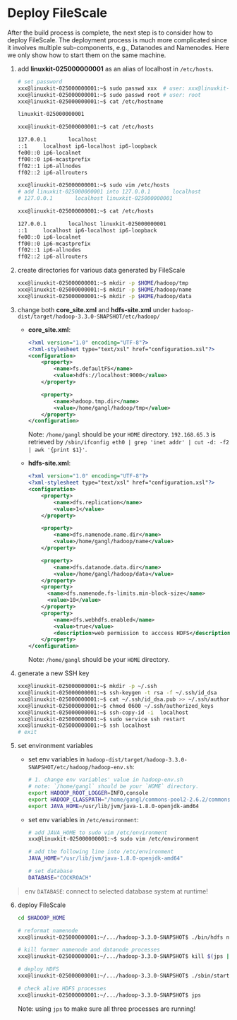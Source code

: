 # Deploy FileScale

After the build process is complete, the next step is to consider how to deploy FileScale. The deployment process is much more complicated since it involves multiple sub-components, e.g., Datanodes and Namenodes. Here we only show how to start them on the same machine. 

1. add **linuxkit-025000000001** as an alias of localhost in `/etc/hosts`.

    ```bash
    # set password
    xxx@linuxkit-025000000001:~$ sudo passwd xxx  # user: xxx@linuxkit-025000000001
    xxx@linuxkit-025000000001:~$ sudo passwd root # user: root
    xxx@linuxkit-025000000001:~$ cat /etc/hostname

    linuxkit-025000000001

    xxx@linuxkit-025000000001:~$ cat /etc/hosts

    127.0.0.1       localhost
    ::1     localhost ip6-localhost ip6-loopback
    fe00::0 ip6-localnet
    ff00::0 ip6-mcastprefix
    ff02::1 ip6-allnodes
    ff02::2 ip6-allrouters

    xxx@linuxkit-025000000001:~$ sudo vim /etc/hosts
    # add linuxkit-025000000001 into 127.0.0.1       localhost
    # 127.0.0.1       localhost linuxkit-025000000001

    xxx@linuxkit-025000000001:~$ cat /etc/hosts

    127.0.0.1       localhost linuxkit-025000000001
    ::1     localhost ip6-localhost ip6-loopback
    fe00::0 ip6-localnet
    ff00::0 ip6-mcastprefix
    ff02::1 ip6-allnodes
    ff02::2 ip6-allrouters
    ```

2. create directories for various data generated by FileScale

    ```bash
    xxx@linuxkit-025000000001:~$ mkdir -p $HOME/hadoop/tmp
    xxx@linuxkit-025000000001:~$ mkdir -p $HOME/hadoop/name
    xxx@linuxkit-025000000001:~$ mkdir -p $HOME/hadoop/data
    ```

3. change both **core_site.xml** and **hdfs-site.xml** under `hadoop-dist/target/hadoop-3.3.0-SNAPSHOT/etc/hadoop/`

    - **core_site.xml**:

        ```xml
        <?xml version="1.0" encoding="UTF-8"?>
        <?xml-stylesheet type="text/xsl" href="configuration.xsl"?>
        <configuration>
            <property>
                <name>fs.defaultFS</name>
                <value>hdfs://localhost:9000</value>
            </property>

            <property>
                <name>hadoop.tmp.dir</name>
                <value>/home/gangl/hadoop/tmp</value>
            </property>
        </configuration>
        ```

        Note: `/home/gangl` should be your `HOME` directory. `192.168.65.3` is retrieved by `/sbin/ifconfig eth0 | grep 'inet addr' | cut -d: -f2 | awk '{print $1}'`.

    - **hdfs-site.xml**:

        ```xml
        <?xml version="1.0" encoding="UTF-8"?>
        <?xml-stylesheet type="text/xsl" href="configuration.xsl"?>
        <configuration>
            <property>
                <name>dfs.replication</name>
                <value>1</value>
            </property>

            <property>
                <name>dfs.namenode.name.dir</name>
                <value>/home/gangl/hadoop/name</value>
            </property>

            <property>
                <name>dfs.datanode.data.dir</name>
                <value>/home/gangl/hadoop/data</value>
            </property>
            <property>
              <name>dfs.namenode.fs-limits.min-block-size</name>
              <value>10</value>
            </property>
            <property>
                <name>dfs.webhdfs.enabled</name>
                <value>true</value>
                <description>web permission to acccess HDFS</description>
            </property>
        </configuration>
        ```

        Note: `/home/gangl` should be your `HOME` directory.

4. generate a new SSH key

    ```bash
    xxx@linuxkit-025000000001:~$ mkdir -p ~/.ssh
    xxx@linuxkit-025000000001:~$ ssh-keygen -t rsa -f ~/.ssh/id_dsa  
    xxx@linuxkit-025000000001:~$ cat ~/.ssh/id_dsa.pub >> ~/.ssh/authorized_keys  
    xxx@linuxkit-025000000001:~$ chmod 0600 ~/.ssh/authorized_keys
    xxx@linuxkit-025000000001:~$ ssh-copy-id -i  localhost
    xxx@linuxkit-025000000001:~$ sudo service ssh restart
    xxx@linuxkit-025000000001:~$ ssh localhost
    # exit
    ```

5. set environment variables

    - set env variables in `hadoop-dist/target/hadoop-3.3.0-SNAPSHOT/etc/hadoop/hadoop-env.sh`:

        ```bash
        # 1. change env variables' value in hadoop-env.sh
        # note: `/home/gangl` should be your `HOME` directory.
        export HADOOP_ROOT_LOGGER=INFO,console
        export HADOOP_CLASSPATH="/home/gangl/commons-pool2-2.6.2/commons-pool2-2.6.2.jar:/home/gangl/java/postgresql-42.2.5.jar:/home/gangl/voltadb/voltdb-ent-8.4.2/voltdb/voltdb-8.4.2.jar:/home/gangl/voltadb/voltdb-ent-8.4.2/voltdb/voltdbclient-8.4.2.jar:"
        export JAVA_HOME=/usr/lib/jvm/java-1.8.0-openjdk-amd64
        ```

    - set env variables in `/etc/environment`:

        ```bash
        # add JAVA_HOME to sudo vim /etc/environment
        xxx@linuxkit-025000000001:~$ sudo vim /etc/environment

        # add the following line into /etc/environment 
        JAVA_HOME="/usr/lib/jvm/java-1.8.0-openjdk-amd64"

        # set database
        DATABASE="COCKROACH"
        ```

> env `DATABASE`: connect to selected database system at runtime!

6. deploy FileScale

    ```bash
    cd $HADOOP_HOME

    # reformat namenode
    xxx@linuxkit-025000000001:~/.../hadoop-3.3.0-SNAPSHOT$ ./bin/hdfs namenode -format

    # kill former namenode and datanode processes
    xxx@linuxkit-025000000001:~/.../hadoop-3.3.0-SNAPSHOT$ kill $(jps | grep '[NameNode,DataNode]' | awk '{print $1}')

    # deploy HDFS
    xxx@linuxkit-025000000001:~/.../hadoop-3.3.0-SNAPSHOT$ ./sbin/start-dfs.sh

    # check alive HDFS processes
    xxx@linuxkit-025000000001:~/.../hadoop-3.3.0-SNAPSHOT$ jps
    ```

    Note: using `jps` to make sure all three processes are running!
